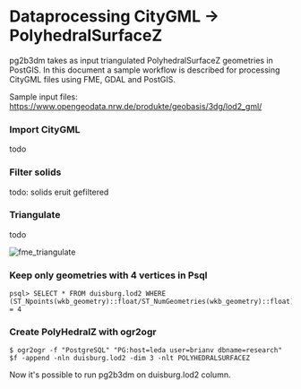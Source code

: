 # Dataprocessing CityGML -> PolyhedralSurfaceZ

pg2b3dm takes as input triangulated PolyhedralSurfaceZ geometries in PostGIS. In this document a sample 
workflow is described for processing CityGML files using FME, GDAL and PostGIS.

Sample input files: https://www.opengeodata.nrw.de/produkte/geobasis/3dg/lod2_gml/

### Import CityGML

todo

### Filter solids

todo: solids eruit gefiltered

### Triangulate

todo

![fme_triangulate](https://user-images.githubusercontent.com/538812/77904859-8c670500-7285-11ea-8982-69ac0db5b630.png)

### Keep only geometries with 4 vertices in Psql

```
psql> SELECT * FROM duisburg.lod2 WHERE (ST_Npoints(wkb_geometry)::float/ST_NumGeometries(wkb_geometry)::float) = 4
```

### Create PolyHedralZ with ogr2ogr

```
$ ogr2ogr -f "PostgreSQL" "PG:host=leda user=brianv dbname=research" $f -append -nln duisburg.lod2 -dim 3 -nlt POLYHEDRALSURFACEZ
```

Now it's possible to run pg2b3dm on duisburg.lod2 column.


